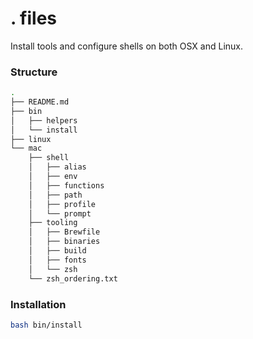 # . files 

Install tools and configure shells on both OSX and Linux. 

### Structure

```bash
.
├── README.md
├── bin
│   ├── helpers
│   └── install
├── linux
└── mac
    ├── shell
    │   ├── alias
    │   ├── env
    │   ├── functions
    │   ├── path
    │   ├── profile
    │   └── prompt
    ├── tooling
    │   ├── Brewfile
    │   ├── binaries
    │   ├── build
    │   ├── fonts
    │   └── zsh
    └── zsh_ordering.txt
```

### Installation

```bash
bash bin/install
```
